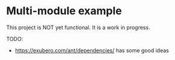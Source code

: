 # Multi-module example
This project is NOT yet functional. It is a work in progress.

TODO: 
- https://exubero.com/ant/dependencies/ has some good ideas